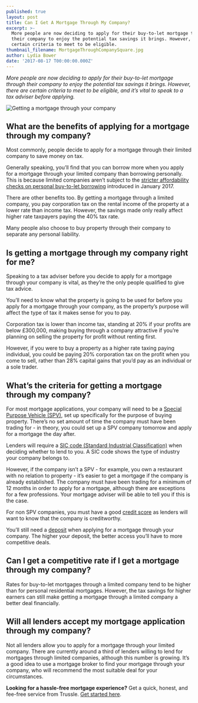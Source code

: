 ```yaml
---
published: true
layout: post
title: Can I Get A Mortgage Through My Company?
excerpt: >-
  More people are now deciding to apply for their buy-to-let mortgage through
  their company to enjoy the potential tax savings it brings. However, there are
  certain criteria to meet to be eligible.     
thumbnail_filename: MortgageThroughCompanySquare.jpg
author: Lydia Bower
date: '2017-08-17 T00:00:00.000Z'
---
```

_More people are now deciding to apply for their buy-to-let mortgage through their company to enjoy the potential tax savings it brings. However, there are certain criteria to meet to be eligible, and it’s vital to speak to a tax adviser before applying._ 

![Getting a mortgage through your company]({{site.baseurl}}/images/post_images/MortgageThroughCompany.jpg)

## What are the benefits of applying for a mortgage through my company?
Most commonly, people decide to apply for a mortgage through their limited company to save money on tax. 

Generally speaking, you’ll find that you can borrow more when you apply for a mortgage through your limited company than borrowing personally. This is because limited companies aren’t subject to the [stricter affordability checks on personal buy-to-let borrowing](http://www.bankofengland.co.uk/pra/Documents/publications/ss/2016/ss1316.pdf "BTL lending checks") introduced in January 2017. 

There are other benefits too. By getting a mortgage through a limited company, you pay corporation tax on the rental income of the property at a lower rate than income tax. However, the savings made only really affect higher rate taxpayers paying the 40% tax rate. 

Many people also choose to buy property through their company to separate any personal liability. 

## Is getting a mortgage through my company right for me?
Speaking to a tax adviser before you decide to apply for a mortgage through your company is vital, as they’re the only people qualified to give tax advice.  

You’ll need to know what the property is going to be used for before you apply for a mortgage through your company, as the property’s purpose will affect the type of tax it makes sense for you to pay. 

Corporation tax is lower than income tax, standing at 20% if your profits are below £300,000, making buying through a company attractive if you’re planning on selling the property for profit without renting first. 

However, if you were to buy a property as a higher rate taxing paying individual, you could be paying 20% corporation tax on the profit when you come to sell, rather than 28% capital gains that you’d pay as an individual or a sole trader. 

## What’s the criteria for getting a mortgage through my company?
For most mortgage applications, your company will need to be a [Special Purpose Vehicle (SPV)](http://support.companiesmadesimple.com/article/919-spv-companies "Special Purpose Vehicle"), set up specifically for the purpose of buying property. There’s no set amount of time the company must have been trading for - in theory, you could set up a SPV company tomorrow and apply for a mortgage the day after.

Lenders will require a [SIC code (Standard Industrial Classification)](http://support.companiesmadesimple.com/article/194-what-is-a-sic-code "SIC code") when deciding whether to lend to you. A SIC code shows the type of industry your company belongs to.

However, if the company isn’t a SPV - for example, you own a restaurant with no relation to property - it’s easier to get a mortgage if the company is already established. The company must have been trading for a minimum of 12 months in order to apply for a mortgage, although there are exceptions for a few professions. Your mortgage adviser will be able to tell you if this is the case. 

For non SPV companies, you must have a good [credit score](https://trussle.com/blog/getting-a-mortgage-with-bad-credit#how-to-improve-your-credit-score "credit score") as lenders will want to know that the company is creditworthy. 

You’ll still need a [deposit](https://trussle.com/blog/how-much-deposit-do-i-need-to-buy-a-home "How much deposit do I need?") when applying for a mortgage through your company. The higher your deposit, the better access you’ll have to more competitive deals. 

## Can I get a competitive rate if I get a mortgage through my company?
Rates for buy-to-let mortgages through a limited company tend to be higher than for personal residential mortgages. However, the tax savings for higher earners can still make getting a mortgage through a limited company a better deal financially. 

## Will all lenders accept my mortgage application through my company? 
Not all lenders allow you to apply for a mortgage through your limited company. There are currently around a third of lenders willing to lend for mortgages through limited companies, although this number is growing. It’s a good idea to use a mortgage broker to find your mortgage through your company, who will recommend the most suitable deal for your circumstances.

**Looking for a hassle-free mortgage experience?**
Get a quick, honest, and fee-free service from Trussle. [Get started here](https://trussle.com/?utm_source=blog&utm_medium=get-started-cta&utm_campaign=170503 "Get started with Trussle").
